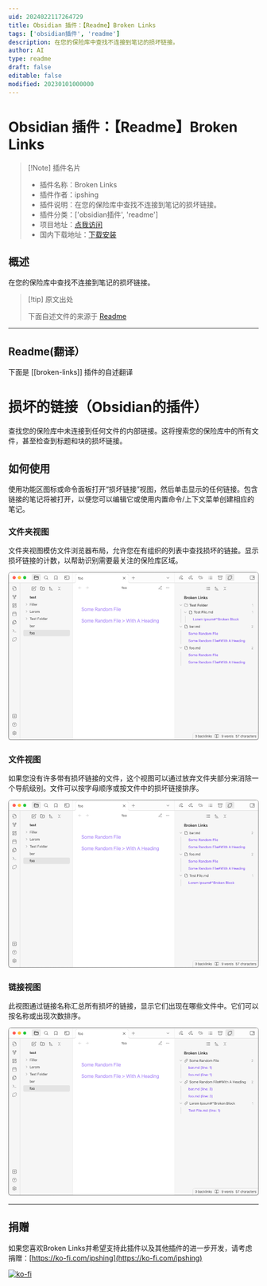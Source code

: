 ```yaml
---
uid: 2024022117264729
title: Obsidian 插件：【Readme】Broken Links
tags: ['obsidian插件', 'readme']
description: 在您的保险库中查找不连接到笔记的损坏链接。
author: AI
type: readme
draft: false
editable: false
modified: 20230101000000
---
```


# Obsidian 插件：【Readme】Broken Links

> [!Note] 插件名片
> - 插件名称：Broken Links
> - 插件作者：ipshing
> - 插件说明：在您的保险库中查找不连接到笔记的损坏链接。
> - 插件分类：['obsidian插件', 'readme']
> - 项目地址：[点我访问](https://github.com/ipshing/obsidian-broken-links)
> - 国内下载地址：[下载安装](https://pkmer.cn/products/plugin/pluginMarket/?broken-links)

## 概述

在您的保险库中查找不连接到笔记的损坏链接。



> [!tip] 原文出处
> 
>下面自述文件的来源于 [Readme](https://ghproxy.net/https://raw.githubusercontent.com/ipshing/obsidian-broken-links/main/README.md)
> 

---

## Readme(翻译）

下面是 [[broken-links]] 插件的自述翻译


# 损坏的链接（Obsidian的插件）

查找您的保险库中未连接到任何文件的内部链接。这将搜索您的保险库中的所有文件，甚至检查到标题和块的损坏链接。
## 如何使用

使用功能区图标或命令面板打开“损坏链接”视图，然后单击显示的任何链接。包含链接的笔记将被打开，以便您可以编辑它或使用内置命令/上下文菜单创建相应的笔记。
### 文件夹视图

文件夹视图模仿文件浏览器布局，允许您在有组织的列表中查找损坏的链接。显示损坏链接的计数，以帮助识别需要最关注的保险库区域。

![文件夹视图](https://github.com/ipshing/obsidian-broken-links/blob/main/resources/screenshots/folder-view.png)
### 文件视图

如果您没有许多带有损坏链接的文件，这个视图可以通过放弃文件夹部分来消除一个导航级别。文件可以按字母顺序或按文件中的损坏链接排序。

![文件视图](https://github.com/ipshing/obsidian-broken-links/blob/main/resources/screenshots/file-view.png)
### 链接视图

此视图通过链接名称汇总所有损坏的链接，显示它们出现在哪些文件中。它们可以按名称或出现次数排序。

![链接视图](https://github.com/ipshing/obsidian-broken-links/blob/main/resources/screenshots/link-view.png)
___
## 捐赠

如果您喜欢Broken Links并希望支持此插件以及其他插件的进一步开发，请考虑捐赠：[https://ko-fi.com/ipshing](https://ko-fi.com/ipshing)

[![ko-fi](https://ko-fi.com/img/githubbutton_sm.svg)](https://ko-fi.com/ipshing)



